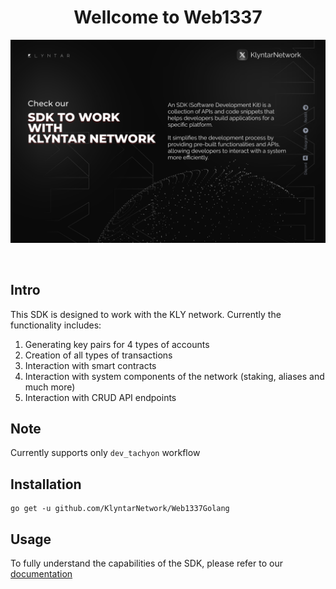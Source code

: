 <div align="center">

# **Wellcome to Web1337**

![cover](./cover.svg)

</div>

<br/>

## Intro

This SDK is designed to work with the KLY network. Currently the functionality includes:

1) Generating key pairs for 4 types of accounts
2) Creation of all types of transactions
3) Interaction with smart contracts
4) Interaction with system components of the network (staking, aliases and much more)
5) Interaction with CRUD API endpoints

## Note

Currently supports only <code>dev_tachyon</code> workflow


## Installation

```shell
go get -u github.com/KlyntarNetwork/Web1337Golang
```


## Usage

To fully understand the capabilities of the SDK, please refer to our [documentation](https://docs.klyntar.org/)
